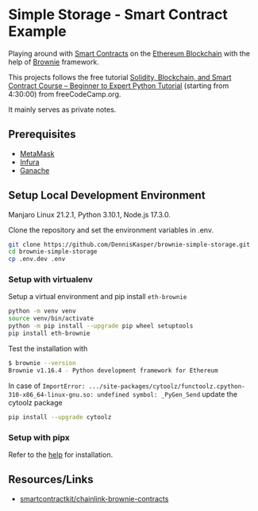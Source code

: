 # Simple Storage - Smart Contract Example

Playing around with [Smart Contracts](https://ethereum.org/en/developers/docs/smart-contracts/) on the [Ethereum Blockchain](https://ethereum.org/en/) with the help of [Brownie](https://eth-brownie.readthedocs.io/en/stable/toctree.html) framework.

This projects follows the free tutorial [Solidity, Blockchain, and Smart Contract Course – Beginner to Expert Python Tutorial](https://www.youtube.com/watch?v=M576WGiDBdQ&t=16200s) (starting from 4:30:00) from freeCodeCamp.org.

It mainly serves as private notes.

## Prerequisites

- [MetaMask](https://metamask.io/)
- [Infura](https://infura.io/)
- [Ganache](https://trufflesuite.com/ganache/)

## Setup Local Development Environment

Manjaro Linux 21.2.1, Python 3.10.1, Node.js 17.3.0.

Clone the repository and set the environment variables in .env.

```bash
git clone https://github.com/DennisKasper/brownie-simple-storage.git
cd brownie-simple-storage
cp .env.dev .env
```

### Setup with virtualenv

Setup a virtual environment and pip install `eth-brownie`

```bash
python -m venv venv
source venv/bin/activate
python -m pip install --upgrade pip wheel setuptools
pip install eth-brownie
```

Test the installation with

```bash
$ brownie --version
Brownie v1.16.4 - Python development framework for Ethereum
```

In case of `ImportError: .../site-packages/cytoolz/functoolz.cpython-310-x86_64-linux-gnu.so: undefined symbol: _PyGen_Send` update the cytoolz package

```bash
pip install --upgrade cytoolz
```

### Setup with pipx

Refer to the [help](https://eth-brownie.readthedocs.io/en/stable/install.html) for installation.

## Resources/Links

- [smartcontractkit/chainlink-brownie-contracts](https://github.com/smartcontractkit/chainlink-brownie-contracts)